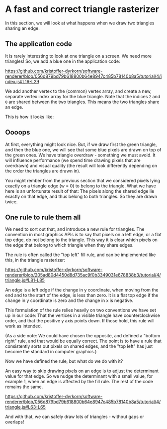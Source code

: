 # A fast and correct triangle rasterizer

In this section, we will look at what happens when we draw two triangles sharing an edge.

## The application code

It is rarely interesting to look at one triangle on a screen. We need more triangles! So, we add a blue one in the application code:

https://github.com/kristoffer-dyrkorn/software-renderer/blob/056d879bd79b618800b64e8947c485b78140b8a5/tutorial/4/index.js#L16-L29

We add another vertex to the (common) vertex array, and create a new, separate vertex index array for the blue triangle. Note that the indices `2` and `0` are shared between the two triangles. This means the two triangles share an edge.

This is how it looks like:

## Oooops

At first, everything might look nice. But, if we draw first the green triangle, and then the blue one, we will see that some blue pixels are drawn on top of the green ones. We have triangle overdraw - something we must avoid. It will influence performance (we spend time drawing pixels that are overdrawn) and visual quality (the result will look differently depending on the order the triangles are drawn in).

You might rember from the previous section that we considered pixels lying exactly on a triangle edge (w = 0) to belong to the triangle. What we have here is an unfortunate result of that: The pixels along the shared edge lie exactly on that edge, and thus belong to both triangles. So they are drawn twice.

## One rule to rule them all

We need to sort out that, and introduce a new rule for triangles. The convention in most graphics APIs is to say that pixels on a left edge, or a flat top edge, do not belong to the triangle. This way it is clear which pixels on the edge that belong to which triangle when they share edges.

The rule is often called the "top left" fill rule, and can be implemented like this, in the triangle rasterizer:

https://github.com/kristoffer-dyrkorn/software-renderer/blob/205ad80d4450d8d735ac9f0b3349031e678838b3/tutorial/4/triangle.js#L81-L85

An edge is a left edge if the change in y coordinate, when moving from the end and to the start of the edge, is less than zero. It is a flat top edge if the change in y coordinate is zero and the change in x is negative.

This formulation of the rule relies heavily on two conventions we have set up in our code: That the vertices in a visible triangle have counterclockwise order, and that the positive y axis points down. If those hold, this rule will work as intended.

(As a side note: We could have chosen the opposite, and defined a "bottom right" rule, and that would be equally correct. The point is to have a rule that consistently sorts out pixels on shared edges, and the "top left" has just become the standard in computer graphics.)

Now we have defined the rule, but what do we do with it?

An easy way to skip drawing pixels on an edge is to adjust the determinant value for that edge. So we nudge the determinant with a small value, for example 1, when an edge is affected by the fill rule. The rest of the code remains the same.

https://github.com/kristoffer-dyrkorn/software-renderer/blob/056d879bd79b618800b64e8947c485b78140b8a5/tutorial/4/triangle.js#L63-L65

And with that, we can safely draw lots of triangles - without gaps or overlaps!
